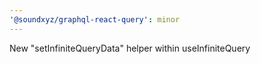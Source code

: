 ```yaml
---
'@soundxyz/graphql-react-query': minor
---
```


New "setInfiniteQueryData" helper within useInfiniteQuery
